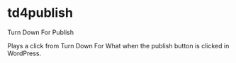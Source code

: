 # td4publish
Turn Down For Publish

Plays a click from Turn Down For What when the publish button is clicked in WordPress.


